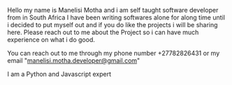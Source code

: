 Hello my name is Manelisi Motha and i am self taught software developer from in South Africa
I have been writing softwares alone for along time until i decided to put myself out and if you do like the projects i will be sharing here.
Please reach out to me about the Project so i can have much experience on what i do good.

You can reach out to me through my phone number +27782826431 or my email "manelisi.motha.developer@gmail.com"

I am a Python and Javascript expert
